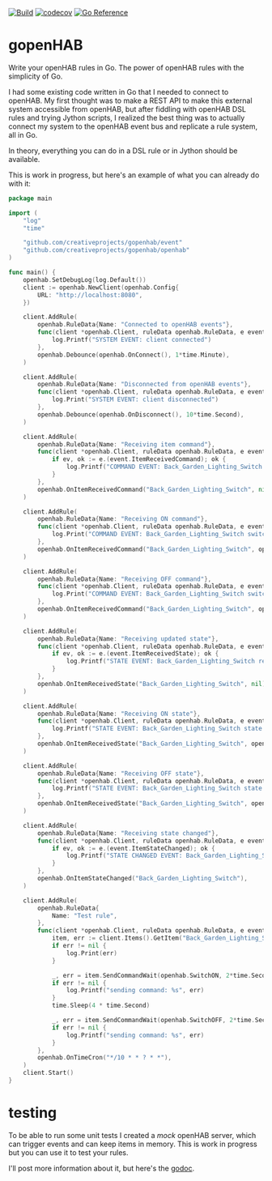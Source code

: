 [![Build](https://github.com/creativeprojects/gopenhab/actions/workflows/build.yml/badge.svg)](https://github.com/creativeprojects/gopenhab/actions/workflows/build.yml)
[![codecov](https://codecov.io/gh/creativeprojects/gopenhab/branch/main/graph/badge.svg?token=wyzDjPzIO3)](https://codecov.io/gh/creativeprojects/gopenhab)
[![Go Reference](https://pkg.go.dev/badge/github.com/creativeprojects/gopenhab.svg)](https://pkg.go.dev/github.com/creativeprojects/gopenhab)

# gopenHAB

Write your openHAB rules in Go. The power of openHAB rules with the simplicity of Go.

I had some existing code written in Go that I needed to connect to openHAB.
My first thought was to make a REST API to make this external system accessible from openHAB, but after fiddling with openHAB DSL rules and trying Jython scripts, I realized the best thing was to actually connect my system to the openHAB event bus and replicate a rule system, all in Go.

In theory, everything you can do in a DSL rule or in Jython should be available.

This is work in progress, but here's an example of what you can already do with it:

```go
package main

import (
	"log"
	"time"

	"github.com/creativeprojects/gopenhab/event"
	"github.com/creativeprojects/gopenhab/openhab"
)

func main() {
	openhab.SetDebugLog(log.Default())
	client := openhab.NewClient(openhab.Config{
		URL: "http://localhost:8080",
	})

	client.AddRule(
		openhab.RuleData{Name: "Connected to openHAB events"},
		func(client *openhab.Client, ruleData openhab.RuleData, e event.Event) {
			log.Printf("SYSTEM EVENT: client connected")
		},
		openhab.Debounce(openhab.OnConnect(), 1*time.Minute),
	)

	client.AddRule(
		openhab.RuleData{Name: "Disconnected from openHAB events"},
		func(client *openhab.Client, ruleData openhab.RuleData, e event.Event) {
			log.Print("SYSTEM EVENT: client disconnected")
		},
		openhab.Debounce(openhab.OnDisconnect(), 10*time.Second),
	)

	client.AddRule(
		openhab.RuleData{Name: "Receiving item command"},
		func(client *openhab.Client, ruleData openhab.RuleData, e event.Event) {
			if ev, ok := e.(event.ItemReceivedCommand); ok {
				log.Printf("COMMAND EVENT: Back_Garden_Lighting_Switch received command %+v", ev.Command)
			}
		},
		openhab.OnItemReceivedCommand("Back_Garden_Lighting_Switch", nil),
	)

	client.AddRule(
		openhab.RuleData{Name: "Receiving ON command"},
		func(client *openhab.Client, ruleData openhab.RuleData, e event.Event) {
			log.Print("COMMAND EVENT: Back_Garden_Lighting_Switch switched ON")
		},
		openhab.OnItemReceivedCommand("Back_Garden_Lighting_Switch", openhab.SwitchON),
	)

	client.AddRule(
		openhab.RuleData{Name: "Receiving OFF command"},
		func(client *openhab.Client, ruleData openhab.RuleData, e event.Event) {
			log.Print("COMMAND EVENT: Back_Garden_Lighting_Switch switched OFF")
		},
		openhab.OnItemReceivedCommand("Back_Garden_Lighting_Switch", openhab.SwitchOFF),
	)

	client.AddRule(
		openhab.RuleData{Name: "Receiving updated state"},
		func(client *openhab.Client, ruleData openhab.RuleData, e event.Event) {
			if ev, ok := e.(event.ItemReceivedState); ok {
				log.Printf("STATE EVENT: Back_Garden_Lighting_Switch received state %+v", ev.State)
			}
		},
		openhab.OnItemReceivedState("Back_Garden_Lighting_Switch", nil),
	)

	client.AddRule(
		openhab.RuleData{Name: "Receiving ON state"},
		func(client *openhab.Client, ruleData openhab.RuleData, e event.Event) {
			log.Printf("STATE EVENT: Back_Garden_Lighting_Switch state is now ON")
		},
		openhab.OnItemReceivedState("Back_Garden_Lighting_Switch", openhab.SwitchON),
	)

	client.AddRule(
		openhab.RuleData{Name: "Receiving OFF state"},
		func(client *openhab.Client, ruleData openhab.RuleData, e event.Event) {
			log.Printf("STATE EVENT: Back_Garden_Lighting_Switch state is now OFF")
		},
		openhab.OnItemReceivedState("Back_Garden_Lighting_Switch", openhab.SwitchOFF),
	)

	client.AddRule(
		openhab.RuleData{Name: "Receiving state changed"},
		func(client *openhab.Client, ruleData openhab.RuleData, e event.Event) {
			if ev, ok := e.(event.ItemStateChanged); ok {
				log.Printf("STATE CHANGED EVENT: Back_Garden_Lighting_Switch changed to state %+v", ev.NewState)
			}
		},
		openhab.OnItemStateChanged("Back_Garden_Lighting_Switch"),
	)

	client.AddRule(
		openhab.RuleData{
			Name: "Test rule",
		},
		func(client *openhab.Client, ruleData openhab.RuleData, e event.Event) {
			item, err := client.Items().GetItem("Back_Garden_Lighting_Switch")
			if err != nil {
				log.Print(err)
			}

			_, err = item.SendCommandWait(openhab.SwitchON, 2*time.Second)
			if err != nil {
				log.Printf("sending command: %s", err)
			}
			time.Sleep(4 * time.Second)

			_, err = item.SendCommandWait(openhab.SwitchOFF, 2*time.Second)
			if err != nil {
				log.Printf("sending command: %s", err)
			}
		},
		openhab.OnTimeCron("*/10 * * ? * *"),
	)
	client.Start()
}


```

# testing

To be able to run some unit tests I created a *mock* openHAB server, which can trigger events and can keep items in memory. This is work in progress but you can use it to test your rules.

I'll post more information about it, but here's the [godoc](https://pkg.go.dev/github.com/creativeprojects/gopenhab/openhabtest).
